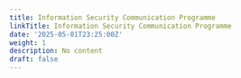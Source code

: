 ```yaml
---
title: Information Security Communication Programme
linkTitle: Information Security Communication Programme
date: '2025-05-01T23:25:00Z'
weight: 1
description: No content
draft: false
---
```



